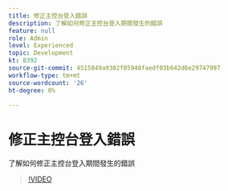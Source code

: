 ```yaml
---
title: 修正主控台登入錯誤
description: 了解如何修正主控台登入期間發生的錯誤
feature: null
role: Admin
level: Experienced
topic: Development
kt: 8392
source-git-commit: 4515849a9302f05948faedf03b642d6e29747997
workflow-type: tm+mt
source-wordcount: '26'
ht-degree: 0%

---
```



# 修正主控台登入錯誤

了解如何修正主控台登入期間發生的錯誤
>[!VIDEO](https://video.tv.adobe.com/v/335896?quality=12)
